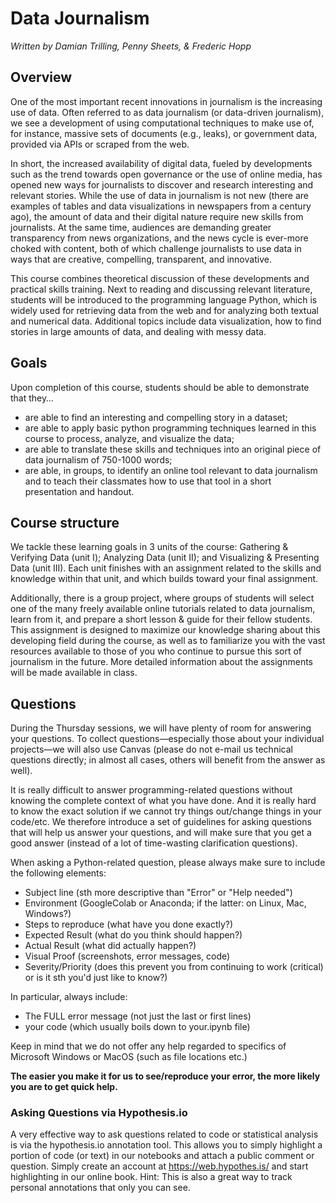 # Data Journalism 

_Written by Damian Trilling, Penny Sheets, & Frederic Hopp_

## Overview

One of the most important recent innovations in journalism is the increasing use of data. Often referred to as data journalism (or data-driven journalism), we see a development of using computational techniques to make use of, for instance, massive sets of documents (e.g., leaks), or government data, provided via APIs or scraped from the web.

In short, the increased availability of digital data, fueled by developments such as the trend towards open governance or the use of online media, has opened new ways for journalists to discover and research interesting and relevant stories. While the use of data in journalism is not new (there are examples of tables and data visualizations in newspapers from a century ago), the amount of data and their digital nature require new skills from journalists. At the same time, audiences are demanding greater transparency from news organizations, and the news cycle is ever-more choked with content, both of which challenge journalists to use data in ways that are creative, compelling, transparent, and innovative.

This course combines theoretical discussion of these developments and practical skills training. Next to reading and discussing relevant literature, students will be introduced to the programming language Python, which is widely used for retrieving data from the web and for analyzing both textual and numerical data. Additional topics include data visualization, how to find stories in large amounts of data, and dealing with messy data.

## Goals

Upon completion of this course, students should be able to demonstrate that they…
- are able to find an interesting and compelling story in a dataset;
- are able to apply basic python programming techniques learned in this course to process, analyze, and visualize the data;
- are able to translate these skills and techniques into an original piece of data journalism of 750-1000 words;
- are able, in groups, to identify an online tool relevant to data journalism and to teach their classmates how to use that tool in a short presentation and handout.


## Course structure

We tackle these learning goals in 3 units of the course: Gathering & Verifying Data (unit I); Analyzing Data (unit II); and Visualizing & Presenting Data (unit III). Each unit finishes with an assignment related to the skills and knowledge within that unit, and which builds toward your final assignment.

Additionally, there is a group project, where groups of students will select one of the many freely available online tutorials related to data journalism, learn from it, and prepare a short lesson & guide for their fellow students. This assignment is designed to maximize our knowledge sharing about this developing field during the course, as well as to familiarize you with the vast resources available to those of you who continue to pursue this sort of journalism in the future. More detailed information about the assignments will be made available in class.

## Questions

During the Thursday sessions, we will have plenty of room for answering your questions.  To collect questions—especially those about your individual projects—we will also use Canvas (please do not e-mail us technical questions directly; in almost all cases, others will benefit from the answer as well).

It is really difficult to answer programming-related questions without knowing the complete context of what you have done. And it is really hard to know the exact solution if we cannot try things out/change things in your code/etc. We therefore introduce a set of guidelines for asking questions that will help us answer your questions, and will make sure that you get a good answer (instead of a lot of time-wasting clarification questions).

When asking a Python-related question, please always make sure to include the following elements:
-	Subject line (sth more descriptive than "Error" or "Help needed") 
-	Environment (GoogleColab or Anaconda; if the latter: on Linux, Mac, Windows?) 
-	Steps to reproduce (what have you done exactly?) 
-	Expected Result (what do you think should happen?)
-	Actual Result (what did actually happen?)
-	Visual Proof (screenshots, error messages, code) 
-	Severity/Priority (does this prevent you from continuing to work (critical) or is it sth you'd just like to know?)

In particular, always include:
-	The FULL error message (not just the last or first lines)
-	your code (which usually boils down to your.ipynb file)

Keep in mind that we do not offer any help regarded to specifics of Microsoft Windows or MacOS (such as file locations etc.) 

__The easier you make it for us to see/reproduce your error, the more likely you are to get quick help.__

### Asking Questions via Hypothesis.io

A very effective way to ask questions related to code or statistical analysis is via the hypothesis.io annotation tool. This allows you to simply highlight a portion of code (or text) in our notebooks and attach a public comment or question. Simply create an account at https://web.hypothes.is/ and start highlighting in our online book. 
Hint: This is also a great way to track personal annotations that only you can see. 
